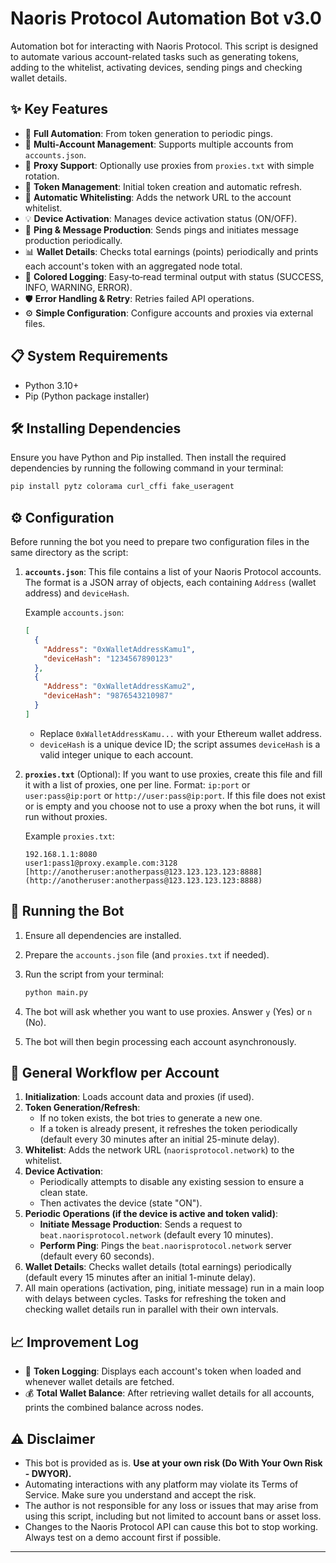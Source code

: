 
# Naoris Protocol Automation Bot v3.0


Automation bot for interacting with Naoris Protocol.
This script is designed to automate various account-related tasks such as generating tokens, adding to the whitelist, activating devices, sending pings and checking wallet details.

## ✨ Key Features

* 🤖 **Full Automation**: From token generation to periodic pings.
* 👥 **Multi-Account Management**: Supports multiple accounts from `accounts.json`.
* 🔄 **Proxy Support**: Optionally use proxies from `proxies.txt` with simple rotation.
* 🔑 **Token Management**: Initial token creation and automatic refresh.
* 📝 **Automatic Whitelisting**: Adds the network URL to the account whitelist.
* 💡 **Device Activation**: Manages device activation status (ON/OFF).
* 💓 **Ping & Message Production**: Sends pings and initiates message production periodically.
* 📊 **Wallet Details**: Checks total earnings (points) periodically and prints each account's token with an aggregated node total.
* 🎨 **Colored Logging**: Easy‑to‑read terminal output with status (SUCCESS, INFO, WARNING, ERROR).
* 🛡️ **Error Handling & Retry**: Retries failed API operations.
* ⚙️ **Simple Configuration**: Configure accounts and proxies via external files.

## 📋 System Requirements

* Python 3.10+
* Pip (Python package installer)

## 🛠️ Installing Dependencies

Ensure you have Python and Pip installed. Then install the required dependencies by running the following command in your terminal:

```bash
pip install pytz colorama curl_cffi fake_useragent
```

## ⚙️ Configuration

Before running the bot you need to prepare two configuration files in the same directory as the script:

1.  **`accounts.json`**:
    This file contains a list of your Naoris Protocol accounts. The format is a JSON array of objects, each containing `Address` (wallet address) and `deviceHash`.

    Example `accounts.json`:
    ```json
    [
      {
        "Address": "0xWalletAddressKamu1",
        "deviceHash": "1234567890123"
      },
      {
        "Address": "0xWalletAddressKamu2",
        "deviceHash": "9876543210987"
      }
    ]
    ```
    * Replace `0xWalletAddressKamu...` with your Ethereum wallet address.
    * `deviceHash` is a unique device ID; the script assumes `deviceHash` is a valid integer unique to each account.

2.  **`proxies.txt`** (Optional):
    If you want to use proxies, create this file and fill it with a list of proxies, one per line.
    Format: `ip:port` or `user:pass@ip:port` or `http://user:pass@ip:port`.
    If this file does not exist or is empty and you choose not to use a proxy when the bot runs, it will run without proxies.

    Example `proxies.txt`:
    ```
    192.168.1.1:8080
    user1:pass1@proxy.example.com:3128
    [http://anotheruser:anotherpass@123.123.123.123:8888](http://anotheruser:anotherpass@123.123.123.123:8888)
    ```

## 🚀 Running the Bot

1.  Ensure all dependencies are installed.
2.  Prepare the `accounts.json` file (and `proxies.txt` if needed).
3.  Run the script from your terminal:

    ```bash
    python main.py
    ```

4.  The bot will ask whether you want to use proxies. Answer `y` (Yes) or `n` (No).
5.  The bot will then begin processing each account asynchronously.

## 📜 General Workflow per Account

1.  **Initialization**: Loads account data and proxies (if used).
2.  **Token Generation/Refresh**:
    * If no token exists, the bot tries to generate a new one.
    * If a token is already present, it refreshes the token periodically (default every 30 minutes after an initial 25-minute delay).
3.  **Whitelist**: Adds the network URL (`naorisprotocol.network`) to the whitelist.
4.  **Device Activation**:
    * Periodically attempts to disable any existing session to ensure a clean state.
    * Then activates the device (state "ON").
5.  **Periodic Operations (if the device is active and token valid)**:
    * **Initiate Message Production**: Sends a request to `beat.naorisprotocol.network` (default every 10 minutes).
    * **Perform Ping**: Pings the `beat.naorisprotocol.network` server (default every 60 seconds).
6.  **Wallet Details**: Checks wallet details (total earnings) periodically (default every 15 minutes after an initial 1-minute delay).
7.  All main operations (activation, ping, initiate message) run in a main loop with delays between cycles. Tasks for refreshing the token and checking wallet details run in parallel with their own intervals.

## 📈 Improvement Log

* 🔎 **Token Logging**: Displays each account's token when loaded and whenever wallet details are fetched.
* 💰 **Total Wallet Balance**: After retrieving wallet details for all accounts, prints the combined balance across nodes.

## ⚠️ Disclaimer

* This bot is provided as is. **Use at your own risk (Do With Your Own Risk - DWYOR).**
* Automating interactions with any platform may violate its Terms of Service. Make sure you understand and accept the risk.
* The author is not responsible for any loss or issues that may arise from using this script, including but not limited to account bans or asset loss.
* Changes to the Naoris Protocol API can cause this bot to stop working. Always test on a demo account first if possible.


---
